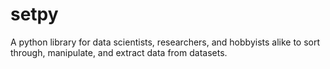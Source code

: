 # setpy
A python library for data scientists, researchers,  and hobbyists alike to sort through, manipulate, and extract data from datasets.


 
 
 

